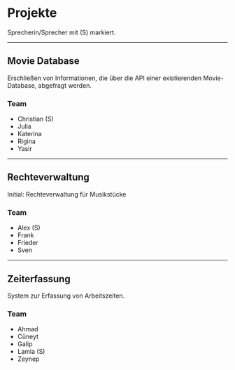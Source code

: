 # Projekte

Sprecherin/Sprecher mit (S) markiert.

---

## Movie Database

Erschließen von Informationen, die über die API einer existierenden Movie-Database, abgefragt werden.

### Team
- Christian (S)
- Julia
- Katerina
- Rigina
- Yasir

---

## Rechteverwaltung

Initial: Rechteverwaltung für Musikstücke

### Team
- Alex (S)
- Frank
- Frieder
- Sven

---

## Zeiterfassung
System zur Erfassung von Arbeitszeiten.

### Team
- Ahmad
- Cüneyt
- Galip
- Lamia (S)
- Zeynep
